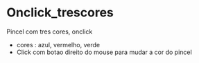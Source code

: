 # Onclick_trescores
Pincel com tres cores, onclick
- cores : azul, vermelho, verde
- Click com botao direito do mouse para mudar a cor do pincel
